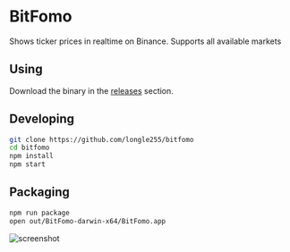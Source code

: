 # BitFomo

Shows ticker prices in realtime on Binance. Supports all available markets

## Using

Download the binary in the [releases](https://github.com/longle255/BitFomo/releases) section.


## Developing

```sh
git clone https://github.com/longle255/bitfomo
cd bitfomo
npm install
npm start
```

## Packaging

```sh
npm run package
open out/BitFomo-darwin-x64/BitFomo.app
```

![screenshot](https://i.imgur.com/JPIsE8D.png)
